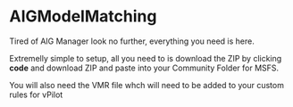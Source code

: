 # AIGModelMatching
Tired of AIG Manager look no further, everything you need is here.

Extremelly simple to setup, all you need to is download the ZIP by clicking **code** and download ZIP and paste into your Community Folder for MSFS.

You will also need the VMR file whch will need to be added to your custom rules for vPilot
